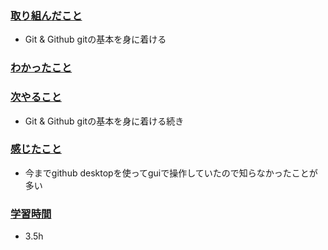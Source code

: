 ### <u>取り組んだこと</u>
- Git & Github gitの基本を身に着ける

### <u>わかったこと</u>

### <u>次やること</u>
- Git & Github gitの基本を身に着ける続き

### <u>感じたこと</u>
- 今までgithub desktopを使ってguiで操作していたので知らなかったことが多い

### <u>学習時間</u>
- 3.5h